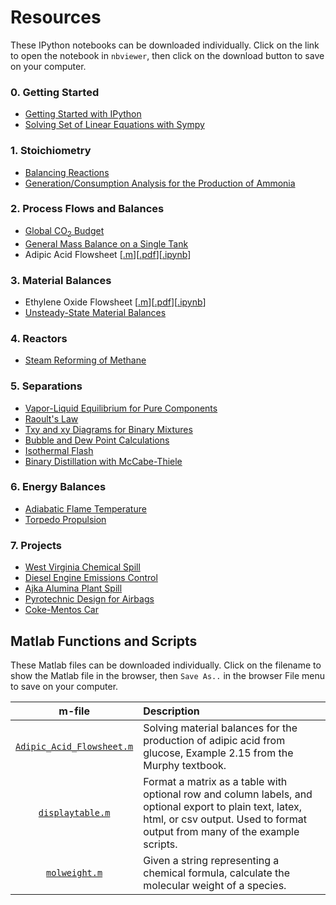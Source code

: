 <script type="text/javascript" src="http://cdn.mathjax.org/mathjax/latest/MathJax.js?config=default"></script>

Resources
========

These IPython notebooks can be downloaded individually. Click on the link to open the notebook in `nbviewer`, then click on the download button to save on your computer.

### 0. Getting Started ###
* [Getting Started with IPython](http://nbviewer.ipython.org/github/jckantor/CBE20255/blob/master/notebooks/Getting%20Started%20with%20IPython.ipynb)
* [Solving Set of Linear Equations with Sympy](http://nbviewer.ipython.org/github/jckantor/CBE20255/blob/master/notebooks/Solving%20Set%20of%20Linear%20Equations%20with%20Sympy.ipynb)

### 1. Stoichiometry ###
* [Balancing Reactions](http://nbviewer.ipython.org/github/jckantor/CBE20255/blob/master/notebooks/Balancing%20Reactions.ipynb)
* [Generation/Consumption Analysis for the Production of Ammonia](http://nbviewer.ipython.org/github/jckantor/CBE20255/blob/master/notebooks/Generation%20Consumption%20Analysis%20for%20Ammonia.ipynb)

### 2. Process Flows and Balances ###
* [Global CO<sub>2</sub> Budget](http://nbviewer.ipython.org/github/jckantor/CBE20255/blob/master/notebooks/Global%20CO2%20Budget.ipynb)
* [General Mass Balance on a Single Tank](http://nbviewer.ipython.org/github/jckantor/CBE20255/blob/master/notebooks/General%20Mass%20Balance%20on%20a%20Single%20Tank.ipynb)
* Adipic Acid Flowsheet
[[.m](https://raw.github.com/jckantor/CBE20255/master/matlab/Adipic_Acid_Flowsheet.m)][[.pdf](http://jckantor.github.io/CBE20255/pdf/Adipic_Acid_Flowsheet.pdf)][[.ipynb](http://nbviewer.ipython.org/github/jckantor/CBE20255/blob/master/notebooks/Adipic%20Acid%20Flowsheet.ipynb)]

### 3. Material Balances ###
* Ethylene Oxide Flowsheet [[.m](https://github.com/jckantor/CBE20255/blob/master/matlab/Ethylene_Oxide_Flowsheet.m)][[.pdf](http://jckantor.github.com/CBE20255/pdf/Ethylene_Oxide_Flowsheet.pdf)][[.ipynb](http://nbviewer.ipython.org/github/jckantor/CBE20255/blob/master/notebooks/Ethylene%20Oxide%20Flowsheet.ipynb)]
* [Unsteady-State Material Balances](http://nbviewer.ipython.org/github/jckantor/CBE20255/blob/master/notebooks/Unsteady-State%20Material%20Balances.ipynb)

### 4. Reactors ###
* [Steam Reforming of Methane](http://nbviewer.ipython.org/github/jckantor/CBE20255/blob/master/notebooks/Steam%20Reforming%20of%20Methane.ipynb)

### 5. Separations ###
* [Vapor-Liquid Equilibrium for Pure Components](http://nbviewer.ipython.org/github/jckantor/CBE20255/blob/master/notebooks/Vapor-Liquid%20Equilibrium%20for%20a%20Pure%20Component.ipynb)
* [Raoult's Law](http://nbviewer.ipython.org/github/jckantor/CBE20255/blob/master/notebooks/Raoult's%20Law.ipynb)
* [Txy and xy Diagrams for Binary Mixtures](http://nbviewer.ipython.org/github/jckantor/CBE20255/blob/master/notebooks/Txy%20and%20xy%20Diagrams%20for%20Binary%20Mixtures.ipynb)
* [Bubble and Dew Point Calculations](http://nbviewer.ipython.org/github/jckantor/CBE20255/blob/master/notebooks/Bubble%20and%20Dew%20Point%20Calculations.ipynb)
* [Isothermal Flash](http://nbviewer.ipython.org/github/jckantor/CBE20255/blob/master/notebooks/Isothermal%20Flash.ipynb)
* [Binary Distillation with McCabe-Thiele](http://nbviewer.ipython.org/github/jckantor/CBE20255/blob/master/notebooks/Binary%20Distillation%20with%20McCabe-Thiele.ipynb)

### 6. Energy Balances ###
* [Adiabatic Flame Temperature](http://nbviewer.ipython.org/github/jckantor/CBE20255/blob/master/notebooks/Adiabatic%20Flame%20Temperature.ipynb)
* [Torpedo Propulsion](http://nbviewer.ipython.org/github/jckantor/CBE20255/blob/master/notebooks/Torpedo%20Propulsion.ipynb)

### 7. Projects ###
* [West Virginia Chemical Spill](http://nbviewer.ipython.org/github/jckantor/CBE20255/blob/master/notebooks/West%20Virginia%20Chemical%20Spill.ipynb)
* [Diesel Engine Emissions Control](http://nbviewer.ipython.org/github/jckantor/CBE20255/blob/master/notebooks/Diesel%20Engine%20Emissions%20Control.ipynb)
*  [Ajka Alumina Plant Spill](http://nbviewer.ipython.org/github/jckantor/CBE20255/blob/master/notebooks/Ajka%20Alumina%20Plant%20Spill.ipynb)
*  [Pyrotechnic Design for Airbags](http://nbviewer.ipython.org/github/jckantor/CBE20255/blob/master/notebooks/Pyrotechnic%20Design%20for%20Airbags.ipynb)
* [Coke-Mentos Car](http://nbviewer.ipython.org/github/jckantor/CBE20255/blob/master/notebooks/Coke-Mentos%20Car.ipynb)

## Matlab Functions and Scripts ##
These Matlab files can be downloaded individually. Click on the filename to show the Matlab file in the browser, then `Save As..` in the browser File menu to save on your computer.

| m-file| Description |
| :---: | :--- |  
| [`Adipic_Acid_Flowsheet.m`](https://raw.github.com/jckantor/CBE20255/master/matlab/Adipic_Acid_Flowsheet.m) | Solving material balances for the production of adipic acid from glucose, Example 2.15 from the Murphy textbook. | 
| [`displaytable.m`](https://raw.github.com/jckantor/CBE20255/master/matlab/displaytable.m) | Format a matrix as a table with optional row and column labels, and optional export to plain text, latex, html, or csv output. Used to format output from many of the example scripts.|  
| [`molweight.m`](https://raw.github.com/jckantor/CBE20255/master/matlab/molweight.m) | Given a string representing a chemical formula, calculate the molecular weight of a species.|  



